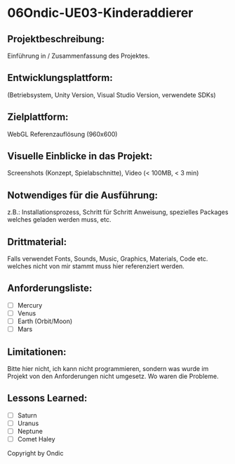 # 06Ondic-UE03-Kinderaddierer

## Projektbeschreibung:
Einführung in / Zusammenfassung des Projektes.

## Entwicklungsplattform:
(Betriebsystem, Unity Version, Visual Studio Version, verwendete SDKs)

## Zielplattform:
WebGL Referenzauflösung (960x600)

## Visuelle Einblicke in das Projekt:
Screenshots (Konzept, Spielabschnitte), Video (< 100MB, < 3 min)

## Notwendiges für die Ausführung:
z.B.: Installationsprozess, Schritt für Schritt Anweisung, spezielles Packages welches geladen werden muss, etc.

## Drittmaterial:
Falls verwendet Fonts, Sounds, Music, Graphics, Materials, Code etc. welches nicht von mir stammt muss hier referenziert werden.

## Anforderungsliste:
 - [ ] Mercury
 - [ ] Venus
 - [ ] Earth (Orbit/Moon)
 - [ ] Mars
 
## Limitationen:
Bitte hier nicht, ich kann nicht programmieren, sondern was wurde im Projekt von den Anforderungen nicht umgesetz. Wo waren die Probleme.

## Lessons Learned:
 - [ ] Saturn
 - [ ] Uranus
 - [ ] Neptune
 - [ ] Comet Haley
 
Copyright by Ondic
